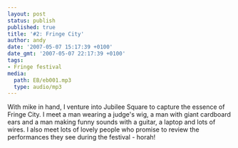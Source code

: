 ```yaml
---
layout: post
status: publish
published: true
title: '#2: Fringe City'
author: andy
date: '2007-05-07 15:17:39 +0100'
date_gmt: '2007-05-07 22:17:39 +0100'
tags:
- Fringe festival
media:
  path: EB/eb001.mp3
  type: audio/mp3
---
```

With mike in hand, I venture into Jubilee Square to capture the essence of 
Fringe City. I meet a man wearing a judge's wig, a man with giant cardboard 
ears and a man making funny sounds with a guitar, a laptop and lots of wires. 
I also meet lots of lovely people who promise to review the performances they 
see during the festival - horah!
